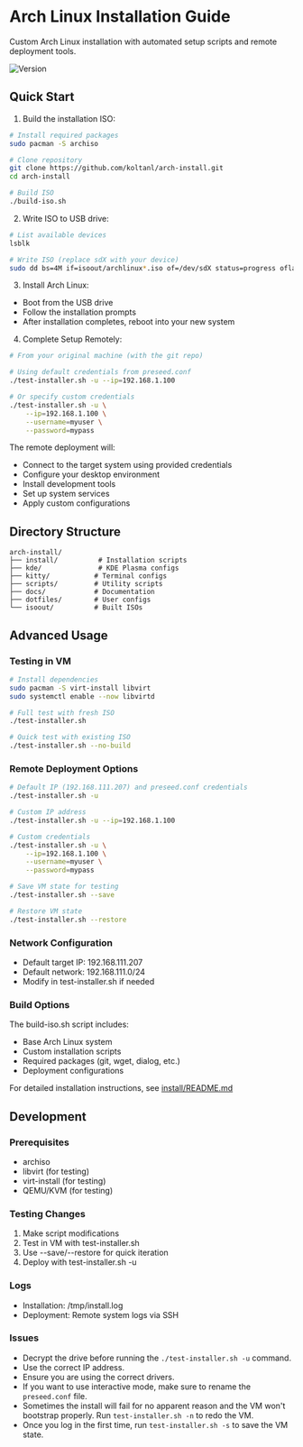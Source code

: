 # Arch Linux Installation Guide

Custom Arch Linux installation with automated setup scripts and remote deployment tools.

![Version](https://img.shields.io/badge/version-1.0.0-blue.svg)

## Quick Start

1. Build the installation ISO:
```bash
# Install required packages
sudo pacman -S archiso

# Clone repository
git clone https://github.com/koltanl/arch-install.git
cd arch-install

# Build ISO
./build-iso.sh
```

2. Write ISO to USB drive:
```bash
# List available devices
lsblk

# Write ISO (replace sdX with your device)
sudo dd bs=4M if=isoout/archlinux*.iso of=/dev/sdX status=progress oflag=sync
```

3. Install Arch Linux:
- Boot from the USB drive
- Follow the installation prompts
- After installation completes, reboot into your new system

4. Complete Setup Remotely:
```bash
# From your original machine (with the git repo)

# Using default credentials from preseed.conf
./test-installer.sh -u --ip=192.168.1.100

# Or specify custom credentials
./test-installer.sh -u \
    --ip=192.168.1.100 \
    --username=myuser \
    --password=mypass
```

The remote deployment will:
- Connect to the target system using provided credentials
- Configure your desktop environment
- Install development tools
- Set up system services
- Apply custom configurations

## Directory Structure
```
arch-install/
├── install/          # Installation scripts
├── kde/              # KDE Plasma configs
├── kitty/           # Terminal configs
├── scripts/         # Utility scripts
├── docs/            # Documentation
├── dotfiles/        # User configs
└── isoout/          # Built ISOs
```

## Advanced Usage

### Testing in VM
```bash
# Install dependencies
sudo pacman -S virt-install libvirt
sudo systemctl enable --now libvirtd

# Full test with fresh ISO
./test-installer.sh

# Quick test with existing ISO
./test-installer.sh --no-build
```

### Remote Deployment Options
```bash
# Default IP (192.168.111.207) and preseed.conf credentials
./test-installer.sh -u

# Custom IP address
./test-installer.sh -u --ip=192.168.1.100

# Custom credentials
./test-installer.sh -u \
    --ip=192.168.1.100 \
    --username=myuser \
    --password=mypass

# Save VM state for testing
./test-installer.sh --save

# Restore VM state
./test-installer.sh --restore
```

### Network Configuration
- Default target IP: 192.168.111.207
- Default network: 192.168.111.0/24
- Modify in test-installer.sh if needed

### Build Options
The build-iso.sh script includes:
- Base Arch Linux system
- Custom installation scripts
- Required packages (git, wget, dialog, etc.)
- Deployment configurations

For detailed installation instructions, see [install/README.md](install/README.md)

## Development

### Prerequisites
- archiso
- libvirt (for testing)
- virt-install (for testing)
- QEMU/KVM (for testing)

### Testing Changes
1. Make script modifications
2. Test in VM with test-installer.sh
3. Use --save/--restore for quick iteration
4. Deploy with test-installer.sh -u

### Logs
- Installation: /tmp/install.log
- Deployment: Remote system logs via SSH

### Issues

- Decrypt the drive before running the `./test-installer.sh -u` command.
- Use the correct IP address.
- Ensure you are using the correct drivers.
- If you want to use interactive mode, make sure to rename the `preseed.conf` file.
- Sometimes the install will fail for no apparent reason and the VM won't bootstrap properly. Run `test-installer.sh -n` to redo the VM.
- Once you log in the first time, run `test-installer.sh -s` to save the VM state.
